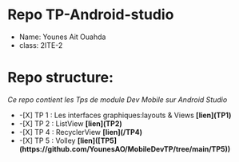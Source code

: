 # Repo TP-Android-studio
- Name: Younes Ait Ouahda
- class: 2ITE-2 
 # Repo structure:
 _Ce repo contient les Tps de module Dev Mobile sur Android Studio_
<ul>
    <li> -[X] TP 1 : Les interfaces graphiques:layouts & Views <b>[lien](TP1)</b></li>
    <li> -[X] TP 2 : ListView <b>[lien](TP2)</b></li>
    <li> -[X] TP 4 : RecyclerView <b>[lien](/TP4)</b></li>
    <li> -[X] TP 5 : Volley <b>[lien]([TP5](https://github.com/YounesAO/MobileDevTP/tree/main/TP5))</b></li>
</ul>
